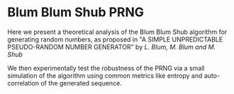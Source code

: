 # Blum Blum Shub PRNG

Here we present a theoretical analysis of the Blum Blum Shub algorithm for generating random numbers, as proposed in "A SIMPLE UNPREDICTABLE PSEUDO-RANDOM NUMBER GENERATOR" by _L. Blum, M. Blum and M. Shub_

We then experimentally test the robustness of the PRNG via a small simulation of the algorithm using common metrics like entropy and auto-correlation of the generated sequence.
